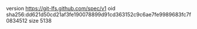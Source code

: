 version https://git-lfs.github.com/spec/v1
oid sha256:dd621d50cd21af3fe190078899d91cd363152c9c6ae7fe9989683fc7f0834512
size 5138
